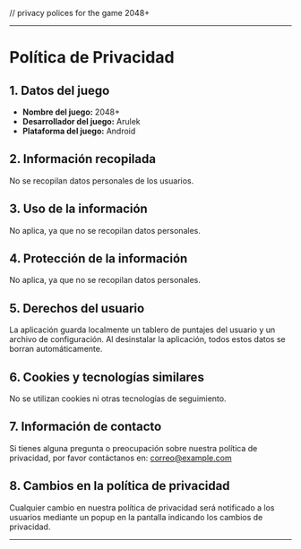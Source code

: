 // privacy polices for the game 2048+


---

# Política de Privacidad

## 1. Datos del juego

- **Nombre del juego:** 2048+
- **Desarrollador del juego:** Arulek
- **Plataforma del juego:** Android

## 2. Información recopilada

No se recopilan datos personales de los usuarios.

## 3. Uso de la información

No aplica, ya que no se recopilan datos personales.

## 4. Protección de la información

No aplica, ya que no se recopilan datos personales.

## 5. Derechos del usuario

La aplicación guarda localmente un tablero de puntajes del usuario y un archivo de configuración. Al desinstalar la aplicación, todos estos datos se borran automáticamente.

## 6. Cookies y tecnologías similares

No se utilizan cookies ni otras tecnologías de seguimiento.

## 7. Información de contacto

Si tienes alguna pregunta o preocupación sobre nuestra política de privacidad, por favor contáctanos en: correo@example.com

## 8. Cambios en la política de privacidad

Cualquier cambio en nuestra política de privacidad será notificado a los usuarios mediante un popup en la pantalla indicando los cambios de privacidad.

---
